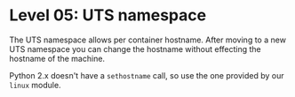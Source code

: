 # Level 05: UTS namespace

The UTS namespace allows per container hostname. After moving to a new UTS namespace you can change the hostname without effecting the hostname of the machine.

Python 2.x doesn't have a `sethostname` call, so use the one provided by our `linux` module.